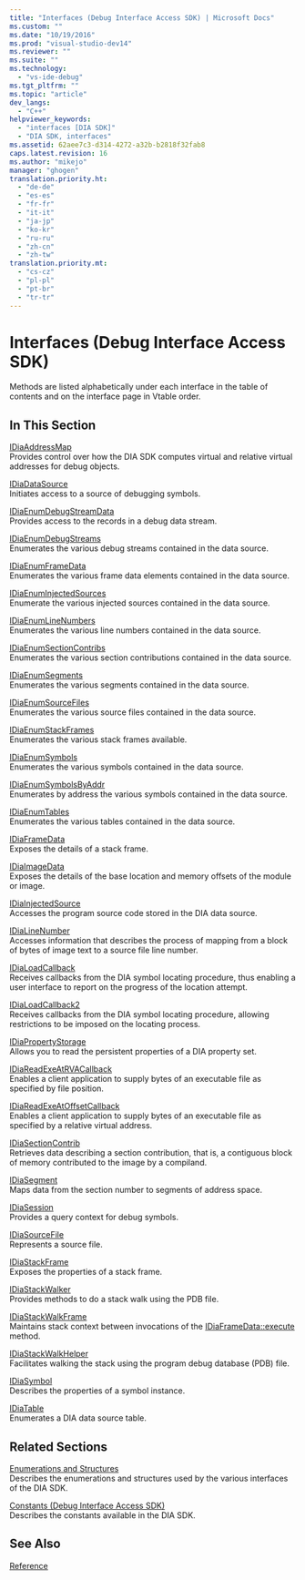 ```yaml
---
title: "Interfaces (Debug Interface Access SDK) | Microsoft Docs"
ms.custom: ""
ms.date: "10/19/2016"
ms.prod: "visual-studio-dev14"
ms.reviewer: ""
ms.suite: ""
ms.technology: 
  - "vs-ide-debug"
ms.tgt_pltfrm: ""
ms.topic: "article"
dev_langs: 
  - "C++"
helpviewer_keywords: 
  - "interfaces [DIA SDK]"
  - "DIA SDK, interfaces"
ms.assetid: 62aee7c3-d314-4272-a32b-b2818f32fab8
caps.latest.revision: 16
ms.author: "mikejo"
manager: "ghogen"
translation.priority.ht: 
  - "de-de"
  - "es-es"
  - "fr-fr"
  - "it-it"
  - "ja-jp"
  - "ko-kr"
  - "ru-ru"
  - "zh-cn"
  - "zh-tw"
translation.priority.mt: 
  - "cs-cz"
  - "pl-pl"
  - "pt-br"
  - "tr-tr"
---
```

# Interfaces (Debug Interface Access SDK)
Methods are listed alphabetically under each interface in the table of contents and on the interface page in Vtable order.  
  
## In This Section  
 [IDiaAddressMap](../debugger/idiaaddressmap.md)  
 Provides control over how the DIA SDK computes virtual and relative virtual addresses for debug objects.  
  
 [IDiaDataSource](../debugger/idiadatasource.md)  
 Initiates access to a source of debugging symbols.  
  
 [IDiaEnumDebugStreamData](../debugger/idiaenumdebugstreamdata.md)  
 Provides access to the records in a debug data stream.  
  
 [IDiaEnumDebugStreams](../debugger/idiaenumdebugstreams.md)  
 Enumerates the various debug streams contained in the data source.  
  
 [IDiaEnumFrameData](../debugger/idiaenumframedata.md)  
 Enumerates the various frame data elements contained in the data source.  
  
 [IDiaEnumInjectedSources](../debugger/idiaenuminjectedsources.md)  
 Enumerate the various injected sources contained in the data source.  
  
 [IDiaEnumLineNumbers](../debugger/idiaenumlinenumbers.md)  
 Enumerates the various line numbers contained in the data source.  
  
 [IDiaEnumSectionContribs](../debugger/idiaenumsectioncontribs.md)  
 Enumerates the various section contributions contained in the data source.  
  
 [IDiaEnumSegments](../debugger/idiaenumsegments.md)  
 Enumerates the various segments contained in the data source.  
  
 [IDiaEnumSourceFiles](../debugger/idiaenumsourcefiles.md)  
 Enumerates the various source files contained in the data source.  
  
 [IDiaEnumStackFrames](../debugger/idiaenumstackframes.md)  
 Enumerates the various stack frames available.  
  
 [IDiaEnumSymbols](../debugger/idiaenumsymbols.md)  
 Enumerates the various symbols contained in the data source.  
  
 [IDiaEnumSymbolsByAddr](../debugger/idiaenumsymbolsbyaddr.md)  
 Enumerates by address the various symbols contained in the data source.  
  
 [IDiaEnumTables](../debugger/idiaenumtables.md)  
 Enumerates the various tables contained in the data source.  
  
 [IDiaFrameData](../debugger/idiaframedata.md)  
 Exposes the details of a stack frame.  
  
 [IDiaImageData](../debugger/idiaimagedata.md)  
 Exposes the details of the base location and memory offsets of the module or image.  
  
 [IDiaInjectedSource](../debugger/idiainjectedsource.md)  
 Accesses the program source code stored in the DIA data source.  
  
 [IDiaLineNumber](../debugger/idialinenumber.md)  
 Accesses information that describes the process of mapping from a block of bytes of image text to a source file line number.  
  
 [IDiaLoadCallback](../debugger/idialoadcallback.md)  
 Receives callbacks from the DIA symbol locating procedure, thus enabling a user interface to report on the progress of the location attempt.  
  
 [IDiaLoadCallback2](../debugger/idialoadcallback2.md)  
 Receives callbacks from the DIA symbol locating procedure, allowing restrictions to be imposed on the locating process.  
  
 [IDiaPropertyStorage](../debugger/idiapropertystorage.md)  
 Allows you to read the persistent properties of a DIA property set.  
  
 [IDiaReadExeAtRVACallback](../debugger/idiareadexeatrvacallback.md)  
 Enables a client application to supply bytes of an executable file as specified by file position.  
  
 [IDiaReadExeAtOffsetCallback](../debugger/idiareadexeatoffsetcallback.md)  
 Enables a client application to supply bytes of an executable file as specified by a relative virtual address.  
  
 [IDiaSectionContrib](../debugger/idiasectioncontrib.md)  
 Retrieves data describing a section contribution, that is, a contiguous block of memory contributed to the image by a compiland.  
  
 [IDiaSegment](../debugger/idiasegment.md)  
 Maps data from the section number to segments of address space.  
  
 [IDiaSession](../debugger/idiasession.md)  
 Provides a query context for debug symbols.  
  
 [IDiaSourceFile](../debugger/idiasourcefile.md)  
 Represents a source file.  
  
 [IDiaStackFrame](../debugger/idiastackframe.md)  
 Exposes the properties of a stack frame.  
  
 [IDiaStackWalker](../debugger/idiastackwalker.md)  
 Provides methods to do a stack walk using the PDB file.  
  
 [IDiaStackWalkFrame](../debugger/idiastackwalkframe.md)  
 Maintains stack context between invocations of the [IDiaFrameData::execute](../debugger/idiaframedata--execute.md) method.  
  
 [IDiaStackWalkHelper](../debugger/idiastackwalkhelper.md)  
 Facilitates walking the stack using the program debug database (PDB) file.  
  
 [IDiaSymbol](../debugger/idiasymbol.md)  
 Describes the properties of a symbol instance.  
  
 [IDiaTable](../debugger/idiatable.md)  
 Enumerates a DIA data source table.  
  
## Related Sections  
 [Enumerations and Structures](../debugger/enumerations-and-structures.md)  
 Describes the enumerations and structures used by the various interfaces of the DIA SDK.  
  
 [Constants (Debug Interface Access SDK)](../debugger/constants--debug-interface-access-sdk-.md)  
 Describes the constants available in the DIA SDK.  
  
## See Also  
 [Reference](../debugger/debug-interface-access-sdk-reference.md)